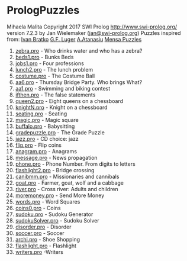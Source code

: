 # PrologPuzzles
Mihaela Malita Copyright 2017 
SWI Prolog http://www.swi-prolog.org/ version 7.2.3 by Jan Wielemaker (jan@swi-prolog.org)
Puzzles inspired from: <a href="http://catalogue.pearsoned.co.uk/educator/product/Prolog-Programming-for-Artificial-Intelligence/9780321417466.page">Ivan Bratko</a>
<a href="http://www.pearsoned.co.uk/HigherEducation/Titlesby/Luger/">G.F. Luger</a>
<a href="http://www.be-logic.ro">A.Atanasiu</a>
<a href="http://www.mensa.org.uk/puzzles">Mensa Puzzles</a>
<ol>
<li><a href="zebra.pro">zebra.pro</a> - Who drinks water and who has a zebra?
<li> <a href="beds1.pro">beds1.pro</a> -  Bunks Beds
<li> <a href="jobs1.pro">jobs1.pro</a> - Four professions
<li> <a href="lunch2.pro">lunch2.pro</a> -  The lunch problem
<LI> <a href="costume.pro">costume.pro</a> - The Costume Ball 
<li> <a href="aa6.pro">aa6.pro</a> - Thursday Bridge Party. Who brings What?
<li> <a href="aa1.pro">aa1.pro</a> - Swimming and biking contest
<li> <a href="ifthen.pro">ifthen.pro</a> - The false statements
<li> <a href="queen2.pro">queen2.pro</a> - Eight queens on a chessboard
<li> <a href="knightN.pro">knightN.pro</a> - Knight on a chessboard
<li> <a href="seating.pro">seating.pro</a> - Seating
<li> <a href="magic.pro">magic.pro</a> - Magic square
<li> <a href="buffalo.pro">buffalo.pro</a> - Babysitting
<li> <a href="gradepuzzle.pro">gradepuzzle.pro</a> - The Grade Puzzle
<li> <a href="jazz.pro">jazz.pro</a> - CD choice: jazz
<li> <a href="flip.pro">flip.pro</a> - Flip coins
<li> <a href="anagram.pro">anagram.pro</a> - Anagrams
<li> <a href="message.pro">message.pro</a> - News propagation
<li> <a href="phone.pro">phone.pro</a> - Phone Number. From digits to letters
<li> <a href="flashlight2.pro">flashlight2.pro</a> - Bridge crossing
<li> <a href="canibmm.pro">canibmm.pro</a> - Missionaries and cannibals
<li> <a href="goat.pro">goat.pro</a> - Farmer, goat, wolf and a cabbage
<li> <a href="river.pro">river.pro</a> - Cross river: Adults and children
<li> <a href="moremoney.pro">moremoney.pro</a> - Send More Money
<li> <a href="words.pro">words.pro</a> - Word Squares
<li> <a href="coins0.pro">coins0.pro</a> - Coins
<li> <a href="sudoku.pro">sudoku.pro</a> - Sudoku Generator 
<li> <a href="sudokuSolver.pro">sudokuSolver.pro</a> - Sudoku Solver
<li> <a href="disorder.pro">disorder.pro</a> - Disorder
<li> <a href="soccer.pro">soccer.pro</a> - Soccer
<li> <a href="archi.pro">archi.pro</a> - Shoe Shopping
<li> <a href="flashlight.pro">flashlight.pro</a> - Flashlight
<li> <a href="writers.pro">writers.pro</a> -Writers
</ol>
